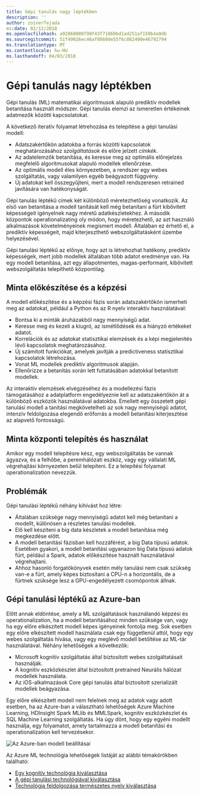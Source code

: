 ```yaml
---
title: Gépi tanulás nagy léptékben
description: ''
author: zoinerTejada
ms:date: 02/12/2018
ms.openlocfilehash: a92060008f90f43f71869bd1ad251af150b4a9db
ms.sourcegitcommit: 51f49026ec46af0860de55f6c082490e46792794
ms.translationtype: MT
ms.contentlocale: hu-HU
ms.lasthandoff: 04/03/2018
---
```

# <a name="machine-learning-at-scale"></a>Gépi tanulás nagy léptékben

Gépi tanulás (ML) matematikai algoritmusok alapuló prediktív modellek betanítása használt módszer. Gépi tanulás elemzi az ismeretlen értékeinek adatmezők közötti kapcsolatokat.

A következő iteratív folyamat létrehozása és telepítése a gépi tanulási modell:

* Adatszakértőkön adatokba a forrás közötti kapcsolatok meghatározásához *szolgáltatások* és előre jelzett *címkék*.
* Az adatelemzők betanítása, és keresse meg az optimális előrejelzés megfelelő algoritmusokat alapuló modellek ellenőrzése.
* Az optimális modell éles környezetben, a rendszer egy webes szolgáltatás, vagy valamilyen egyéb beágyazott függvény.
* Új adatokat kell összegyűjteni, mert a modell rendszeresen retrained javítására van hatékonyságát.

Gépi tanulás léptékű címek két különböző méretezhetőség vonatkozik. Az első van betanítása a modell tanítását kell még betanítani a fürt kibővített képességeit igényelnek nagy méretű adatkészletekhez. A második központok operationalizating oly módon, hogy méretezhető, az azt használó alkalmazások követelményeinek megismert modell. Általában ez érhető el, a prediktív képességeit, majd kiterjeszthető webszolgáltatásként üzembe helyezésével.

Gépi tanulási léptékű az előnye, hogy azt is létrehozhat hatékony, prediktív képességek, mert jobb modellek általában több adatot eredménye van. Ha egy modell betanítása, azt egy állapotmentes, magas-performant, kibővített webszolgáltatás telepíthető központilag. 

## <a name="model-preparation-and-training"></a>Minta előkészítése és a képzési

A modell előkészítése és a képzési fázis során adatszakértőkön ismerheti meg az adatokat, például a Python és az R nyelv interaktív használatával:

* Bontsa ki a minták áruházakból nagy mennyiségű adat.
* Keresse meg és kezeli a kiugró, az ismétlődések és a hiányzó értékeket adatot.
* Korrelációk és az adatokat statisztikai elemzések és a képi megjelenítés lévő kapcsolatok meghatározásához.
* Új számított funkciókat, amelyek javítják a predictiveness statisztikai kapcsolatok létrehozása.
* Vonat ML modellek prediktív algoritmusok alapján.
* Ellenőrizze a betanítás során lett futtatásában adatokkal betanított modellek.

Az interaktív elemzések elvégzéséhez és a modellezési fázis támogatásához a adatplatform engedélyeznie kell az adatszakértőkön át a különböző eszközök használatával adatokba. Emellett egy összetett gépi tanulási modell a tanítási megkövetelheti az sok nagy mennyiségű adatot, intenzív feldolgozása elegendő erőforrás a modell betanítási kiterjesztése az alapvető fontosságú.

## <a name="model-deployment-and-consumption"></a>Minta központi telepítés és használat

Amikor egy modell telepítésre kész, egy webszolgáltatás be vannak ágyazva, és a felhőbe, a peremhálózati eszköz, vagy egy vállalati ML végrehajtási környezeten belül telepíteni. Ez a telepítési folyamat operationalization nevezzük.

## <a name="challenges"></a>Problémák

Gépi tanulási léptékű néhány kihívást hoz létre:

- Általában szüksége nagy mennyiségű adatot kell még betanítani a modellt, különösen a részletes tanulási modellek.
- Elő kell készíteni a big data készletek a modell betanítása még megkezdése előtt.
- A modell betanítási fázisban kell hozzáférést, a big Data típusú adatok. Esetében gyakori, a modell betanítási ugyanazon big Data típusú adatok fürt, például a Spark, adatok előkészítése használt használatával végrehajtani. 
- Ahhoz hasonló forgatókönyvek esetén mély tanulási nem csak szükség van-e a fürt, amely képes biztosítani a CPU-n a horizontális, de a fürtnek szüksége lesz a GPU-engedélyezett csomópontok állnak.

## <a name="machine-learning-at-scale-in-azure"></a>Gépi tanulási léptékű az Azure-ban

Előtt annak eldöntése, amely a ML szolgáltatások használandó képzési és operationalization, ha a modell betanításához minden szüksége van, vagy ha egy előre elkészített modell képes igényeinek fontolja meg. Sok esetben egy előre elkészített modell használata csak egy függetlenül attól, hogy egy webes szolgáltatás hívása, vagy egy meglévő modell betöltése az ML-tár használatával. Néhány lehetőségek a következők: 

- Microsoft kognitív szolgáltatás által biztosított webes szolgáltatásait használják.
- A kognitív eszközkészlet által biztosított pretrained Neurális hálózat modellek használata.
- Az iOS-alkalmazások Core gépi tanulás által biztosított szerializált modellek beágyazása. 

Egy előre elkészített modell nem felelnek meg az adatok vagy adott esetben, ha az Azure-ban a választható lehetőségek Azure Machine Learning, HDInsight Spark MLlib és MMLSpark, kognitív eszközkészlet és SQL Machine Learning szolgáltatás. Ha úgy dönt, hogy egy egyéni modellt használja, egy folyamatot, amely tartalmazza a modell betanítási és operationalization kell tervezésekor. 

![Az Azure-ban modell beállításai](./images/machine-learning-model-training-and-deployment.png)

Az Azure ML technológia lehetőségek listáját az alábbi témakörökben található:

- [Egy kognitív technológia kiválasztása](../technology-choices/cognitive-services.md)
- [A gépi tanulási technológiával kiválasztása](../technology-choices/data-science-and-machine-learning.md)
- [Technológia feldolgozása természetes nyelv kiválasztása](../technology-choices/natural-language-processing.md)
